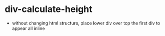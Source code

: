 # div-calculate-height

- without changing html structure, place lower div over top the first div to appear all inline
